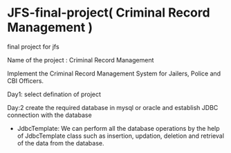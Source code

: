 # JFS-final-project( Criminal Record Management )
final project for jfs

Name of the project : Criminal Record Management

Implement the Criminal Record Management System for
Jailers, Police and CBI Officers.

Day1: 
select defination of project

Day:2
create the required database in mysql or oracle and establish JDBC connection with the database
* JdbcTemplate: 
We can perform all the database operations by the help of JdbcTemplate class such as insertion, updation, deletion and retrieval of the data from the database.
